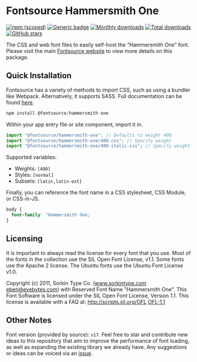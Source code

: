 # Fontsource Hammersmith One

[![npm (scoped)](https://img.shields.io/npm/v/@fontsource/hammersmith-one?color=brightgreen)](https://www.npmjs.com/package/@fontsource/hammersmith-one) [![Generic badge](https://img.shields.io/badge/fontsource-passing-brightgreen)](https://github.com/fontsource/fontsource) [![Monthly downloads](https://badgen.net/npm/dm/@fontsource/hammersmith-one)](https://github.com/fontsource/fontsource) [![Total downloads](https://badgen.net/npm/dt/@fontsource/hammersmith-one)](https://github.com/fontsource/fontsource) [![GitHub stars](https://img.shields.io/github/stars/fontsource/fontsource.svg?style=social&label=Star)](https://github.com/fontsource/fontsource/stargazers)

The CSS and web font files to easily self-host the “Hammersmith One” font. Please visit the main [Fontsource website](https://fontsource.org/fonts/hammersmith-one) to view more details on this package.

## Quick Installation

Fontsource has a variety of methods to import CSS, such as using a bundler like Webpack. Alternatively, it supports SASS. Full documentation can be found [here](https://beta.fontsource.org/docs/getting-started/introduction).

```javascript
npm install @fontsource/hammersmith-one
```

Within your app entry file or site component, import it in.

```javascript
import "@fontsource/hammersmith-one"; // Defaults to weight 400
import "@fontsource/hammersmith-one/400.css"; // Specify weight
import "@fontsource/hammersmith-one/400-italic.css"; // Specify weight and style

```

Supported variables:
- Weights: `[400]`
- Styles: `[normal]`
- Subsets: `[latin,latin-ext]`

Finally, you can reference the font name in a CSS stylesheet, CSS Module, or CSS-in-JS.

```css
body {
  font-family: "Hammersmith One;
}
```

## Licensing
It is important to always read the license for every font that you use.
Most of the fonts in the collection use the SIL Open Font License, v1.1. Some fonts use the Apache 2 license. The Ubuntu fonts use the Ubuntu Font License v1.0.

Copyright (c) 2011, Sorkin Type Co. (www.sorkintype.com eben@eyebytes.com) with Reserved Font Name "Hammersmith One". This Font Software is licensed under the SIL Open Font License, Version 1.1. This license is available with a FAQ at: http://scripts.sil.org/OFL
[OFL-1.1](http://scripts.sil.org/OFL)

## Other Notes
Font version (provided by source): `v17`.
Feel free to star and contribute new ideas to this repository that aim to improve the performance of font loading, as well as expanding the existing library we already have. Any suggestions or ideas can be voiced via an [issue](https://github.com/fontsource/fontsource/issues).